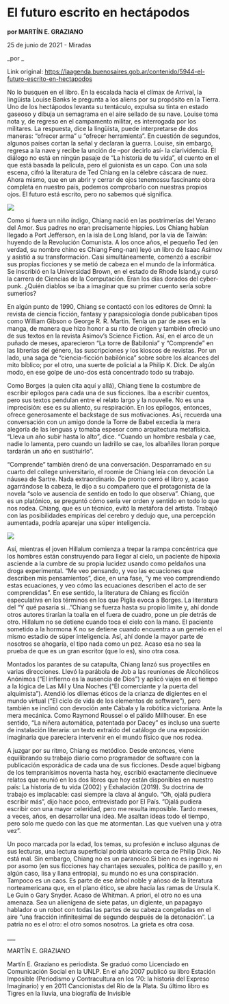 # El futuro escrito en hectápodos

**por MARTÍN E. GRAZIANO**

25 de junio de 2021 - Miradas

_por _

Link original: https://laagenda.buenosaires.gob.ar/contenido/5944-el-futuro-escrito-en-hectapodos



No lo busquen en el libro. En la escalada hacia el clímax de Arrival, la lingüista Louise Banks le pregunta a los aliens por su propósito en la Tierra. Uno de los hectápodos levanta su tentáculo, expulsa su tinta en estado gaseoso y dibuja un semagrama en el aire sellado de su nave. Louise toma nota y, de regreso en el campamento militar, es interrogada por los militares. La respuesta, dice la lingüista, puede interpretarse de dos maneras: “ofrecer arma” u “ofrecer herramienta”. En cuestión de segundos, algunos países cortan la señal y declaran la guerra. Louise, sin embargo, regresa a la nave y recibe la unción de –por decirlo así- la clarividencia. El diálogo no está en ningún pasaje de “La historia de tu vida”, el cuento en el que está basada la película, pero el guionista es un capo. Con una sola escena, cifró la literatura de Ted Chiang en la célebre cáscara de nuez. Ahora mismo, que en un abrir y cerrar de ojos tenemossu fascinante obra completa en nuestro país, podemos comprobarlo con nuestras propios ojos. El futuro está escrito, pero no sabemos qué significa.




![](https://cdn.feater.me/files/images/54013/28cf29ef-a5db-4e6d-a767-a9a2f031ce55.jpg)




Como si fuera un niño índigo, Chiang nació en las postrimerías del Verano del Amor. Sus padres no eran precisamente hippies. Los Chiang habían llegado a Port Jefferson, en la isla de Long Island, por la vía de Taiwán: huyendo de la Revolución Comunista. A los once años, el pequeño Ted (en verdad, su nombre chino es Chiang Feng-nan) leyó un libro de Isaac Asimov y asistió a su transformación. Casi simultáneamente, comenzó a escribir sus propias ficciones y se metió de cabeza en el mundo de la informática. Se inscribió en la Universidad Brown, en el estado de Rhode Island,y cursó la carrera de Ciencias de la Computación. Eran los días dorados del cyber-punk. ¿Quién diablos se iba a imaginar que su primer cuento sería sobre sumerios?




En algún punto de 1990, Chiang se contactó con los editores de Omni: la revista de ciencia ficción, fantasy y parapsicología donde publicaban tipos como William Gibson o George R. R. Martin. Tenía un par de ases en la manga, de manera que hizo honor a su rito de origen y también ofreció uno de sus textos en la revista Asimov’s Science Fiction. Así, en el arco de un puñado de meses, aparecieron “La torre de Babilonia” y “Comprende” en las librerías del género, las suscripciones y los kioscos de revistas. Por un lado, una saga de “ciencia-ficción babilónica” sobre sobre los alcances del mito bíblico; por el otro, una suerte de policial a la Philip K. Dick. De algún modo, en ese golpe de uno-dos está concentrado todo su trabajo.




Como Borges (a quien cita aquí y allá), Chiang tiene la costumbre de escribir epílogos para cada una de sus ficciones. Iba a escribir cuentos, pero sus textos pendulan entre el relato largo y la nouvelle. No es una imprecisión: ese es su aliento, su respiración. En los epílogos, entonces, ofrece generosamente el backstage de sus motivaciones. Así, recuerda una conversación con un amigo donde la Torre de Babel excedía la mera alegoría de las lenguas y tomaba espesor como arquitectura metafísica. “Lleva un año subir hasta lo alto”, dice. “Cuando un hombre resbala y cae, nadie lo lamenta, pero cuando un ladrillo se cae, los albañiles lloran porque tardarán un año en sustituirlo”.




“Comprende” también drenó de una conversación. Desparramado en su cuarto del college universitario, el roomie de Chiang leía con devoción La náusea de Sartre. Nada extraordinario. De pronto cerró el libro y, acaso agarrándose la cabeza, le dijo a su compañero que el protagonista de la novela “solo ve ausencia de sentido en todo lo que observa”. Chiang, que es un platónico, se preguntó cómo sería ver orden y sentido en todo lo que nos rodea. Chiang, que es un técnico, evitó la metáfora del artista. Trabajó con las posibilidades empíricas del cerebro y dedujo que, una percepción aumentada, podría aparejar una súper inteligencia.




![](https://cdn.feater.me/files/images/54014/5dda3133-8eeb-41ef-90cd-95c300c0a54b.jpg)




Así, mientras el joven Hillalum comienza a trepar la rampa concéntrica que los hombres están construyendo para llegar al cielo, un paciente de hipoxia asciende a la cumbre de su propia lucidez usando como peldaños una droga experimental. “Me veo pensando, y veo las ecuaciones que describen mis pensamientos”, dice, en una fase, “y me veo comprendiendo estas ecuaciones, y veo cómo las ecuaciones describen el acto de ser comprendidas”. En ese sentido, la literatura de Chiang es ficción especulativa en los términos en los que Piglia evoca a Borges. La literatura del “Y qué pasaría si…”Chiang se fuerza hasta su propio límite y, ahí donde otros autores tirarían la toalla en el fuera de cuadro, pone un pie detrás de otro. Hillalum no se detiene cuando toca el cielo con la mano. El paciente sometido a la hormona K no se detiene cuando encuentra a un gemelo en el mismo estadio de súper inteligencia. Así, ahí donde la mayor parte de nosotros se ahogaría, el tipo nada como un pez. Acaso esa no sea la prueba de que es un gran escritor (que lo es), sino otra cosa.




Montados los parantes de su catapulta, Chiang lanzó sus proyectiles en varias direcciones. Llevó la parábola de Job a las reuniones de Alcohólicos Anónimos (“El infierno es la ausencia de Dios”) y aplicó viajes en el tiempo a la lógica de Las Mil y Una Noches (“El comerciante y la puerta del alquimista”). Atendió los dilemas éticos de la crianza de digientes en el mundo virtual (“El ciclo de vida de los elementos de software”), pero también se inclinó con devoción ante Cábala y la robótica victoriana. Ante la mera mecánica. Como Raymond Roussel o el pálido Millhouser. En ese sentido, “La niñera automática, patentada por Dacey” es incluso una suerte de instalación literaria: un texto extraído del catálogo de una exposición imaginaria que pareciera intervenir en el mundo físico que nos rodea.




A juzgar por su ritmo, Chiang es metódico. Desde entonces, viene equilibrando su trabajo diario como programador de software con la publicación esporádica de cada una de sus ficciones. Desde aquel bigbang de los tempranísimos noventa hasta hoy, escribió exactamente diecinueve relatos que reunió en los dos libros que hoy están disponibles en nuestro país: La historia de tu vida (2002) y Exhalación (2019). Su doctrina de trabajo es implacable: casi siempre la clava al ángulo. “Oh, ojalá pudiera escribir más”, dijo hace poco, entrevistado por El País. ”Ojalá pudiera escribir con una mayor celeridad, pero me resulta imposible. Tardo meses, a veces, años, en desarrollar una idea. Me asaltan ideas todo el tiempo, pero solo me quedo con las que me atormentan. Las que vuelven una y otra vez”.




Un poco marcada por la edad, los temas, su profesión e incluso algunas de sus lecturas, una lectura superficial podría ubicarlo cerca de Philip Dick. No está mal. Sin embargo, Chiang no es un paranoico.Si bien no es ingenuo ni por asomo (en sus ficciones hay chantajes sexuales, política de pasillo y, en algún caso, lisa y llana entropía), su mundo no es una conspiración. Tampoco es un caos. Es parte de ese árbol noble y añoso de la literatura norteamericana que, en el plano ético, se abre hacia las ramas de Ursula K. Le Guin o Gary Snyder. Acaso de Whitman. A priori, el otro no es una amenaza. Sea un alienígena de siete patas, un digiente, un papagayo hablador o un robot con todas las partes de su cabeza congeladas en el aire “una fracción infinitesimal de segundo después de la detonación”. La patria no es el otro: el otro somos nosotros. La grieta es otra cosa.




\_\_\_




MARTÍN E. GRAZIANO




Martín E. Graziano es periodista. Se graduó como Licenciado en Comunicación Social en la UNLP. En el año 2007 publicó su libro Estación Imposible (Periodismo y Contracultura en los ’70: la historia del Expreso Imaginario) y en 2011 Cancionistas del Río de la Plata. Su último libro es Tigres en la lluvia, una biografía de Invisible



